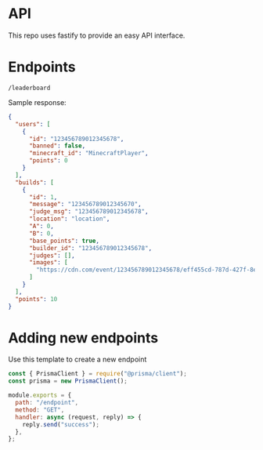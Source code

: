 # API

This repo uses fastify to provide an easy API interface.

# Endpoints

```
/leaderboard
```

Sample response:

```json
{
  "users": [
    {
      "id": "123456789012345678",
      "banned": false,
      "minecraft_id": "MinecraftPlayer",
      "points": 0
    }
  ],
  "builds": [
    {
      "id": 1,
      "message": "123456789012345670",
      "judge_msg": "123456789012345678",
      "location": "location",
      "A": 0,
      "B": 0,
      "base_points": true,
      "builder_id": "123456789012345678",
      "judges": [],
      "images": [
        "https://cdn.com/event/123456789012345678/eff455cd-787d-427f-8eb1-91e8a4ea2c26.jpg"
      ]
    }
  ],
  "points": 10
}
```

# Adding new endpoints

Use this template to create a new endpoint

```javascript
const { PrismaClient } = require("@prisma/client");
const prisma = new PrismaClient();

module.exports = {
  path: "/endpoint",
  method: "GET",
  handler: async (request, reply) => {
    reply.send("success");
  },
};
```
